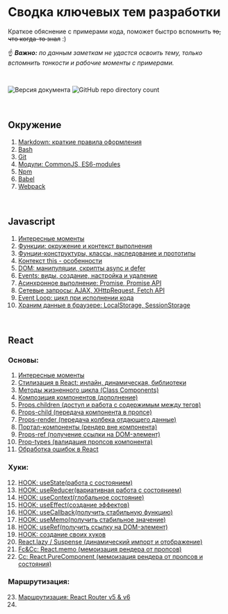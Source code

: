 # Сводка ключевых тем разработки
Краткое обяснение с примерами кода, поможет быстро вспомнить ~~то, что когда-то знал~~ :)  

☝ *__Важно:__ по данным заметкам не удастся освоить тему, только вспомнить тонкости и рабочие моменты с примерами.*

<br>

![Версия документа](https://img.shields.io/badge/%D0%92%D0%B5%D1%80%D1%81%D0%B8%D1%8F-0.72-brightgreen)
![GitHub repo directory count](https://img.shields.io/github/directory-file-count/BR-NZ/synopsis?label=%D0%A0%D0%B0%D0%B7%D0%B4%D0%B5%D0%BB%D0%BE%D0%B2&type=dir)

<br>

## Окружение
1. [Markdown: краткие правила оформления](/Environment/Markdown:%20краткие%20правила%20оформления.md)
2. [Bash](/Environment/Bash.md)
3. [Git](/Environment/Git.md)
4. [Модули: CommonJS, ES6-modules](/Environment/Modules%20(ES6,%20CommonJS,%20Dynamic).md)
5. [Npm](/Environment/Npm.md)
6. [Babel](/Environment/Babel.md)
7. [Webpack](/Environment/Webpack.md)

<br>

## Javascript
1. [Интересные моменты](/JS/Общие%20моменты.md)
2. [Функции: окружение и контекст выполнения](/JS/Функции:%20окружение%20(lexical-env),%20контекст%20выполнения%20(exec-context).md)
3. [Фунции-конструктуры, классы, наследование и прототипы](/JS/Классы,%20функции-конструкторы,%20прототипы.md)
4. [Контекст this - особенности](/JS/Контекст%20this%20-%20особенности.md)
5. [DOM: манипуляции, скрипты async и defer](/JS/DOM:%20методы%20и%20манипуляции,%20defer-async.md)
6. [Events: виды, создание, настройка и удаление](/JS/Events:%20виды,%20создание,%20настройка%20и%20удаление%20событий.md)
7. [Асинхронное выполнение: Promise, Promise API](/JS/Асинхронное%20выполнение%3A%20Promise%2C%20Promise%20API.md)
8. [Сетевые запросы: AJAX, XHttpRequest, Fetch API](/JS/Сетевые%20запросы:%20AJAX,%20XHttpR,%20Fetch%20API.md)
9. [Event Loop: цикл при исполнении кода](/JS/Event%20Loop%3A%20цикл%20при%20исполнении%20кода.md)
10. [Храним данные в браузере: LocalStorage, SessionStorage](/JS/Храним%20данные%20в%20браузере%3A%20LocalStorage%2C%20SessionStorage.md)

<br>

## React
### Основы: 
1. [Интересные моменты](/React/React%3A%20интересные%20моменты%2C%20установка.md)
2. [Стилизация в React: инлайн, динамическая, библиотеки](/React/Стилизация%20в%20React:%20инлайн,%20динамическая,%20библиотеки.md)
3. [Методы жизненного цикла (Class Components)](/React/Методы%20жизненного%20цикла%20(Class%20Components).md)
4. [Композиция компонентов (дополнение)](/React/Композиция%20компонентов%20(дополнение).md)
5. [Props.children (доступ и работа с содержимым между тегов)](/React/Props.children%20(доступ%20и%20работа%20с%20содержимому%20между%20тегов).md)
6. [Props-child (передача компонента в пропсе)](/React/Props-child%20(передача%20компонента%20в%20пропсе).md)
7. [Props-render (передача колбека отдающего данные)](/React/Props-render%20(передача%20колбека%20отдающего%20данные).md)
8. [Портал-компоненты (рендер вне компонента)](/React/Портал-компоненты%20(рендер%20вне%20компонента).md)
9. [Props-ref (получение ссылки на DOM-элемент)](/React/Props-ref%20(получение%20ссылки%20на%20DOM-элемент).md)
10. [Prop-types (валидация пропсов компонента)](/React/)
11. [Обработка ошибок в React](/React/)
### Хуки:
12. [HOOK: useState(работа с состоянием)](/React/)
13. [HOOK: useReducer(вариативная работа с состоянием)](/React/)
14. [HOOK: useContext(глобальное состояние)](/React/)
15. [HOOK: useEffect(создание эффектов)](/React/)
16. [HOOK: useCallback(получить стабильную функцию)](/React/)
17. [HOOK: useMemo(получить стабильное значение)](/React/)
18. [HOOK: useRef(получить ссылку на DOM-элемент)](/React/)
19. [HOOK: создание своих хуков](/React/)
20. [React.lazy / Suspense (динамический импорт и отображение)](/React/)
21. [Fc&Cc: React.memo (мемоизация рендера от пропсов)](/React/)
22. [Cc: React.PureComponent (мемоизация рендера от пропсов и состояния)](/React/)
### Маршрутизация:
23. [Маршрутизация: React Router v5 & v6](/React/)
24. 
